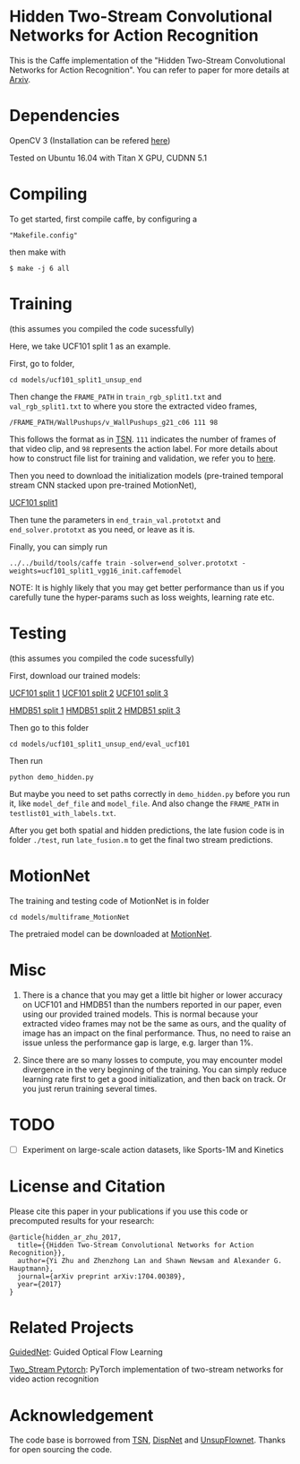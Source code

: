 Hidden Two-Stream Convolutional Networks for Action Recognition
============================

This is the Caffe implementation of the "Hidden Two-Stream Convolutional Networks for Action Recognition". You can refer to paper for more details at [Arxiv](https://arxiv.org/abs/1704.00389).


Dependencies
=========

OpenCV 3 (Installation can be refered [here](https://github.com/BVLC/caffe/wiki/OpenCV-3.2-Installation-Guide-on-Ubuntu-16.04))

Tested on Ubuntu 16.04 with Titan X GPU, CUDNN 5.1

Compiling
=========

To get started, first compile caffe, by configuring a

    "Makefile.config" 

then make with 

    $ make -j 6 all

Training
========

(this assumes you compiled the code sucessfully) 

Here, we take UCF101 split 1 as an example. 

First, go to folder, 

    cd models/ucf101_split1_unsup_end
    
Then change the `FRAME_PATH` in `train_rgb_split1.txt` and `val_rgb_split1.txt` to where you store the extracted video frames,  

    /FRAME_PATH/WallPushups/v_WallPushups_g21_c06 111 98

This follows the format as in [TSN](https://github.com/yjxiong/temporal-segment-networks). `111` indicates the number of frames of that video clip, and `98` represents the action label. For more details about how to construct file list for training and validation, we refer you to [here](https://github.com/yjxiong/temporal-segment-networks#construct-file-lists-for-training-and-validation).

Then you need to download the initialization models (pre-trained temporal stream CNN stacked upon pre-trained MotionNet), 

[UCF101 split1](https://drive.google.com/open?id=0B-bJpXHBmFWDNnZ2TnE3cVZTNVU) 

Then tune the parameters in `end_train_val.prototxt` and `end_solver.prototxt` as you need, or leave as it is. 

Finally, you can simply run

    ../../build/tools/caffe train -solver=end_solver.prototxt -weights=ucf101_split1_vgg16_init.caffemodel


NOTE: It is highly likely that you may get better performance than us if you carefully tune the hyper-params such as loss weights, learning rate etc. 

Testing
========

(this assumes you compiled the code sucessfully) 

First, download our trained models:

[UCF101 split 1](https://drive.google.com/open?id=0B-bJpXHBmFWDamFiUmp0UGpwY2c) [UCF101 split 2](https://drive.google.com/open?id=0B-bJpXHBmFWDVlpULU5tcmdGaGs) [UCF101 split 3](https://drive.google.com/open?id=0B-bJpXHBmFWDNmozVDlPSTFWdEE) 

[HMDB51 split 1](https://drive.google.com/open?id=0B-bJpXHBmFWDUER6OUdyVmNyenM) [HMDB51 split 2](https://drive.google.com/open?id=0B-bJpXHBmFWDcmxVZmxyUWVJbzQ) [HMDB51 split 3](https://drive.google.com/open?id=0B-bJpXHBmFWDenZpWlFqNm0yMnM) 

Then go to this folder

    cd models/ucf101_split1_unsup_end/eval_ucf101

Then run

    python demo_hidden.py

But maybe you need to set paths correctly in `demo_hidden.py` before you run it, like `model_def_file` and `model_file`. And also change the `FRAME_PATH` in `testlist01_with_labels.txt`. 

After you get both spatial and hidden predictions, the late fusion code is in folder `./test`, run `late_fusion.m` to get the final two stream predictions.


MotionNet
=========

The training and testing code of MotionNet is in folder

	cd models/multiframe_MotionNet

The pretraied model can be downloaded at [MotionNet](https://drive.google.com/open?id=0B-bJpXHBmFWDVU5DRTY4Ym02TFE).


Misc
====================

1. There is a chance that you may get a little bit higher or lower accuracy on UCF101 and HMDB51 than the numbers reported in our paper, even using our provided trained models. This is normal because your extracted video frames may not be the same as ours, and the quality of image has an impact on the final performance. Thus, no need to raise an issue unless the performance gap is large, e.g. larger than 1%. 

2. Since there are so many losses to compute, you may encounter model divergence in the very beginning of the training. You can simply reduce learning rate first to get a good initialization, and then back on track. Or you just rerun training several times. 


TODO
====================

- [ ] Experiment on large-scale action datasets, like Sports-1M and Kinetics 


License and Citation
====================

Please cite this paper in your publications if you use this code or precomputed results for your research:

    @article{hidden_ar_zhu_2017,
      title={{Hidden Two-Stream Convolutional Networks for Action Recognition}},
      author={Yi Zhu and Zhenzhong Lan and Shawn Newsam and Alexander G. Hauptmann},
      journal={arXiv preprint arXiv:1704.00389},
      year={2017}
    }

Related Projects
====================

[GuidedNet](https://github.com/bryanyzhu/GuidedNet): Guided Optical Flow Learning

[Two_Stream Pytorch](https://github.com/bryanyzhu/two-stream-pytorch): PyTorch implementation of two-stream networks for video action recognition


Acknowledgement
====================

The code base is borrowed from [TSN](https://github.com/yjxiong/temporal-segment-networks), [DispNet](https://lmb.informatik.uni-freiburg.de/resources/software.php) and [UnsupFlownet](http://scs.ryerson.ca/~jjyu/). Thanks for open sourcing the code.